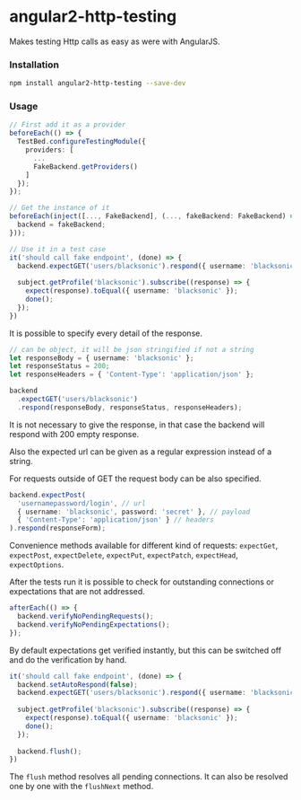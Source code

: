 # angular2-http-testing

Makes testing Http calls as easy as were with AngularJS.

### Installation

```bash
npm install angular2-http-testing --save-dev
```

### Usage

```typescript
// First add it as a provider
beforeEach(() => {
  TestBed.configureTestingModule({
    providers: [
      ...
      FakeBackend.getProviders()
    ]
  });
});

// Get the instance of it
beforeEach(inject([..., FakeBackend], (..., fakeBackend: FakeBackend) => {
  backend = fakeBackend;
}));

// Use it in a test case
it('should call fake endpoint', (done) => {
  backend.expectGET('users/blacksonic').respond({ username: 'blacksonic' });
  
  subject.getProfile('blacksonic').subscribe((response) => {
    expect(response).toEqual({ username: 'blacksonic' });
    done();
  });
})
```

It is possible to specify every detail of the response.

```typescript
// can be object, it will be json stringified if not a string
let responseBody = { username: 'blacksonic' };
let responseStatus = 200;
let responseHeaders = { 'Content-Type': 'application/json' };

backend
  .expectGET('users/blacksonic')
  .respond(responseBody, responseStatus, responseHeaders);
```

It is not necessary to give the response, in that case the backend will respond with 200 empty response.

Also the expected url can be given as a regular expression instead of a string.

For requests outside of GET the request body can be also specified.

```typescript
backend.expectPost(
  'usernamepassword/login', // url
  { username: 'blacksonic', password: 'secret' }, // payload
  { 'Content-Type': 'application/json' } // headers
).respond(responseForm);
```

Convenience methods available for different kind of requests: 
```expectGet```, ```expectPost```, ```expectDelete```, ```expectPut```, ```expectPatch```, ```expectHead```, ```expectOptions```.

After the tests run it is possible to check for outstanding connections or expectations that are not addressed.

```typescript
afterEach(() => {
  backend.verifyNoPendingRequests();
  backend.verifyNoPendingExpectations();
});
```

By default expectations get verified instantly, but this can be switched off and do the verification by hand.

```typescript
it('should call fake endpoint', (done) => {
  backend.setAutoRespond(false);
  backend.expectGET('users/blacksonic').respond({ username: 'blacksonic' });
  
  subject.getProfile('blacksonic').subscribe((response) => {
    expect(response).toEqual({ username: 'blacksonic' });
    done();
  });
  
  backend.flush();
})
```

The ```flush``` method resolves all pending connections.
It can also be resolved one by one with the ```flushNext``` method.
